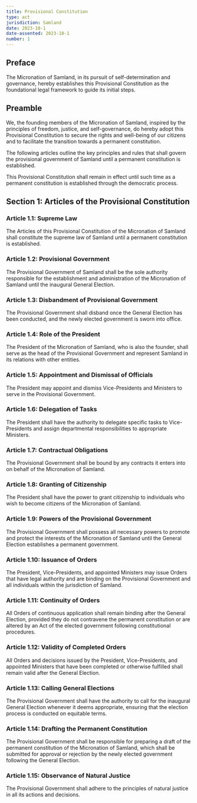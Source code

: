 ```yaml
---
title: Provisional Constitution
type: act
jurisdiction: Samland
date: 2023-10-1
date-assented: 2023-10-1
number: 1
---
```


## Preface

The Micronation of Samland, in its pursuit of self-determination and governance, hereby establishes this Provisional Constitution as the foundational legal framework to guide its initial steps.

## Preamble

We, the founding members of the Micronation of Samland, inspired by the principles of freedom, justice, and self-governance, do hereby adopt this Provisional Constitution to secure the rights and well-being of our citizens and to facilitate the transition towards a permanent constitution.

The following articles outline the key principles and rules that shall govern the provisional government of Samland until a permanent constitution is established.

This Provisional Constitution shall remain in effect until such time as a permanent constitution is established through the democratic process.

## Section 1: Articles of the Provisional Constitution

### Article 1.1: Supreme Law

The Articles of this Provisional Constitution of the Micronation of Samland shall constitute the supreme law of Samland until a permanent constitution is established.

### Article 1.2: Provisional Government

The Provisional Government of Samland shall be the sole authority responsible for the establishment and administration of the Micronation of Samland until the inaugural General Election.

### Article 1.3: Disbandment of Provisional Government

The Provisional Government shall disband once the General Election has been conducted, and the newly elected government is sworn into office.

### Article 1.4: Role of the President

The President of the Micronation of Samland, who is also the founder, shall serve as the head of the Provisional Government and represent Samland in its relations with other entities.

### Article 1.5: Appointment and Dismissal of Officials

The President may appoint and dismiss Vice-Presidents and Ministers to serve in the Provisional Government.

### Article 1.6: Delegation of Tasks

The President shall have the authority to delegate specific tasks to Vice-Presidents and assign departmental responsibilities to appropriate Ministers.

### Article 1.7: Contractual Obligations

The Provisional Government shall be bound by any contracts it enters into on behalf of the Micronation of Samland.

### Article 1.8: Granting of Citizenship

The President shall have the power to grant citizenship to individuals who wish to become citizens of the Micronation of Samland.

### Article 1.9: Powers of the Provisional Government

The Provisional Government shall possess all necessary powers to promote and protect the interests of the Micronation of Samland until the General Election establishes a permanent government.

### Article 1.10: Issuance of Orders

The President, Vice-Presidents, and appointed Ministers may issue Orders that have legal authority and are binding on the Provisional Government and all individuals within the jurisdiction of Samland.

### Article 1.11: Continuity of Orders

All Orders of continuous application shall remain binding after the General Election, provided they do not contravene the permanent constitution or are altered by an Act of the elected government following constitutional procedures.

### Article 1.12: Validity of Completed Orders

All Orders and decisions issued by the President, Vice-Presidents, and appointed Ministers that have been completed or otherwise fulfilled shall remain valid after the General Election.

### Article 1.13: Calling General Elections

The Provisional Government shall have the authority to call for the inaugural General Election whenever it deems appropriate, ensuring that the election process is conducted on equitable terms.

### Article 1.14: Drafting the Permanent Constitution

The Provisional Government shall be responsible for preparing a draft of the permanent constitution of the Micronation of Samland, which shall be submitted for approval or rejection by the newly elected government following the General Election.

### Article 1.15: Observance of Natural Justice

The Provisional Government shall adhere to the principles of natural justice in all its actions and decisions.
